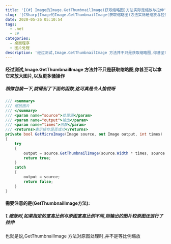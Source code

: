 ```yaml
---
title: '[C#] Image的Image.GetThumbnailImage(获取缩略图)方法实际是缩放与拉伸'
slug: '[CSharp]Image的Image.GetThumbnailImage(获取缩略图)方法实际是缩放与拉伸'
date: 2020-05-26 05:10:54
tags:
  - .net
  - c#
categories:
  - 桌面程序
  - 图片处理
description: '经过测试,Image.GetThumbnailImage 方法并不只是获取缩略图,你甚至可以拿它来放大图片,以及更多骚操作稍微包装一下,就得到了下面的函数,这可真是令人愉悦呀/// <summary>/// 缩放图片/// </summary>/// <param name="source">处理源</param>/// <param name="output">输出</param>/// <param name="'
---
```


#### 经过测试,Image.GetThumbnailImage 方法并不只是获取缩略图,你甚至可以拿它来放大图片,以及更多骚操作

##### 稍微包装一下,就得到了下面的函数,这可真是令人愉悦呀


```csharp
/// <summary>
/// 缩放图片
/// </summary>
/// <param name="source">处理源</param>
/// <param name="output">输出</param>
/// <param name="times">倍数</param>
/// <returns>表示操作是否成功</returns>
private bool GetMicroImage(Image source, out Image output, int times)
{
    try
    {
        output = source.GetThumbnailImage(source.Width * times, source.Height * times , () => false, IntPtr.Zero);
        return true;
    }
    catch
    {
        output = source;
        return false;
    }
}

```

#### 需要注意的是(GetThumbnailImage方法):

##### 1.缩放时,如果指定的宽高比例与原图宽高比例不同,则输出的图片较原图还进行了拉伸

也就是说,GetThumbnailImage 方法对原图处理时,并不是等比例缩放
